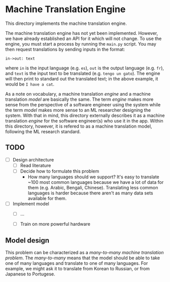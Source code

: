 # Machine Translation Engine

This directory implements the machine translation engine.

The machine translation engine has not yet been implemented.
However, we have already established an API for it which will not change.
To use the engine, you must start a process by running the `main.py` script.
You may then request translations by sending inputs in the format:
```
in->out: text
```
where `in` is the input language (e.g. `es`), `out` is the output language (e.g. `fr`), and `text` is the input text to be translated (e.g. `tengo un gato`).
The engine will then print to standard out the translated text; in the above example, it would be `I have a cat`.

As a note on vocabulary, a machine translation _engine_ and a machine translation _model_ are basically the same.
The term _engine_ makes more sense from the perspective of a software engineer using the system while the term _model_ makes more sense to an ML researcher designing the system.
With that in mind, this directory externally describes it as a machine translation _engine_ for the software engineer(s) who use it in the app.
Within this directory, however, it is refered to as a machine translation model, following the ML research standard.


## TODO

- [ ] Design architecture
    - [ ] Read literature
    - [ ] Decide how to formulate this problem
        - How many languages should we support?
          It's easy to translate ~100 most common languages because we have a lot of data for them (e.g. Arabic, Bengali, Chinese).
          Translating less common languages is harder because there aren't as many data sets available for them.
- [ ] Implement model
    - [ ] ...
    - [ ] Train on more powerful hardware


## Model design

This problem can be characterized as a _many-to-many machine translation problem_.
The _many-to-many_ means that the model should be able to take one of many languages and translate to one of many languages.
For example, we might ask it to translate from Korean to Russian, or from Japanese to Portugese.